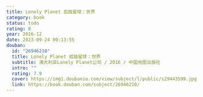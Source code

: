 ```yaml
---
title: Lonely Planet 孤独星球：世界
category: book
status: todo
rating: 0
year: 2016-12
date: 2023-09-24 00:13:55
douban:
  id: "26946210"
  title: Lonely Planet 孤独星球：世界
  subtitle: 澳大利亚Lonely Planet公司 / 2016 / 中国地图出版社
  intro: ""
  rating: 7.9
  cover: https://img1.doubanio.com/view/subject/l/public/s29443599.jpg
  link: https://book.douban.com/subject/26946210/
---
```


